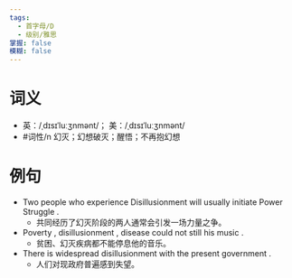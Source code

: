 ```yaml
---
tags:
  - 首字母/D
  - 级别/雅思
掌握: false
模糊: false
---
```

# 词义
- 英：/ˌdɪsɪˈluːʒnmənt/； 美：/ˌdɪsɪˈluːʒnmənt/
- #词性/n  幻灭；幻想破灭；醒悟；不再抱幻想
# 例句
- Two people who experience Disillusionment will usually initiate Power Struggle .
	- 共同经历了幻灭阶段的两人通常会引发一场力量之争。
- Poverty , disillusionment , disease could not still his music .
	- 贫困、幻灭疾病都不能停息他的音乐。
- There is widespread disillusionment with the present government .
	- 人们对现政府普遍感到失望。
